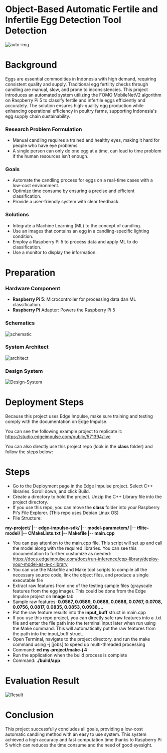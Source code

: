 # Object-Based Automatic Fertile and Infertile Egg Detection Tool Detection
![auto-img](assets/eggs-chickens.jpg)

# Background
Eggs are essential commodities in Indonesia with high demand, requiring consistent quality and supply. Traditional egg fertility checks through candling are manual, slow, and prone to inconsistencies. This project introduces an automated system utilizing the FOMO MobileNetV2 algorithm on Raspberry Pi 5 to classify fertile and infertile eggs efficiently and accurately. The solution ensures high-quality egg production while enhancing operational efficiency in poultry farms, supporting Indonesia's egg supply chain sustainability.

### Research Problem Formulation
- Manual candling requires a trained and healthy eyes, making it hard for people who have eye problems.
- A single person can only do one egg at a time, can lead to time problem if the human resources isn’t enough.

### Goals
- Automate the candling process for eggs on a real-time cases  with a low-cost environment.
- Optimize time consume by ensuring a precise and efficient classification.
- Provide a user-friendly system with clear feedback.

### Solutions
- Integrate a Machine Learning (ML) to the concept of candling.
- Use an images that contains an egg in a candling-specific lighting condition.
- Employ a Raspberry Pi 5 to process data and apply ML to do classification.
- Use a monitor to display the information.

# Preparation
### Hardware Component
- **Raspberry Pi 5**: Microcontroller for processing data dan ML classification.
- **Raspberry Pi** Adapter: Powers the Raspberry Pi 5

### Schematics
![schematic](assets/Raspberry-5-schematics.png)

### System Architect
![architect](assets/Design-System-Flow.png)

### Design System
![Design-System](assets/system-architect.png)

# Deployment Steps
Because this project uses Edge Impulse, make sure training and testing comply with the documentation on Edge Impulse.

You can see the following example project to replicate it:
https://studio.edgeimpulse.com/public/571394/live

You can also directly use this project repo (look in the **class** folder) and follow the steps below:

# Steps
- Go to the Deployment page in the Edge Impulse project. Select C++ libraries. Scroll down, and click Build.
- Create a directory to hold the project. Unzip the C++ Library file into the project directory.
- If you use this repo, you can move the **class** folder into your Raspberry Pi's File Explorer. (This repo uses Debian Linux OS)
- File Structure:

**my-project/
|-- edge-impulse-sdk/
|-- model-parameters/
|-- tflite-model/
|-- CMakeLists.txt
|-- Makefile
|-- main.cpp**

- You can pay attention to the main.cpp file. This script will set up and call the model along with the required libraries. You can see this documentation to further customize as needed: https://docs.edgeimpulse.com/docs/run-inference/cpp-library/deploy-your-model-as-a-c-library
- You can use the Makefile and Make tool scripts to compile all the necessary source code, link the object files, and produce a single executable file
- Extract raw features from one of the testing sample files (grayscale features from the egg image). This could be done from the Edge Impulse project on **Image** tab
- Sample raw features: **0.0567, 0.0589, 0.0688, 0.0688, 0.0767, 0.0708, 0.0756, 0.0817, 0.0835, 0.0853, 0.0938,...**
- Put the raw feature results into the **input_buff** struct in main.cpp
- If you use this repo project, you can directly safe raw features into a .txt file and enter the file path into the terminal input later when run using the Make command. This will automatically put the raw features from the path into the input_buff struct.
- Open Terminal, navigate to the project directory, and run the make command using -j [jobs] to speed up multi-threaded processing
- Command: **cd my-project/make-j 4**
- Run the application when the build process is complete
- Command: **./build/app**


# Evaluation Result
![Result](assets/Test-result.png)

# Conclusion
This project successfully concludes all goals, providing a low-cost automatic candling method with an easy to use system. This system achieved a high accuracy and fast computation time thanks to Raspberry Pi 5 which can reduces the time consume and the need of good eyesight.

